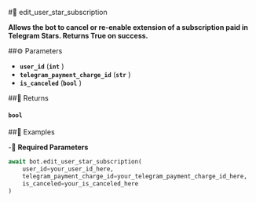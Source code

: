 #🔧 edit_user_star_subscription

**Allows the bot to cancel or re-enable extension of a subscription paid in Telegram Stars. Returns True on success.**

##⚙️ Parameters

- **`user_id`** (**`int`** )
- **`telegram_payment_charge_id`** (**`str`** )
- **`is_canceled`** (**`bool`** )

##📲 Returns

#### `bool`

##📀 Examples

-🪫 **Required Parameters**

```python
await bot.edit_user_star_subscription(
    user_id=your_user_id_here,
    telegram_payment_charge_id=your_telegram_payment_charge_id_here,
    is_canceled=your_is_canceled_here
)
```
